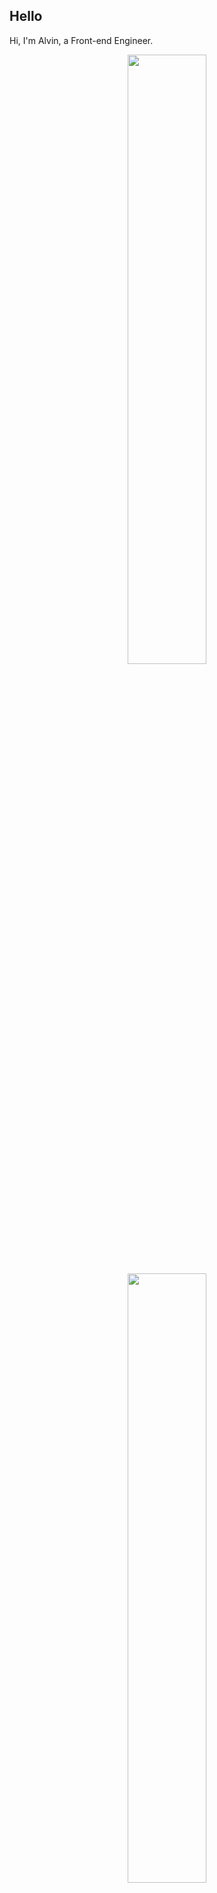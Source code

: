 ## Hello
Hi, I'm Alvin, a Front-end Engineer.

<p align="center">
  <img height="50%" width="auto" src ="https://github-readme-stats.vercel.app/api?username=achen718&show_icons=true&count_private=true&theme=dracula&hide_border=true&hide=issues,contribs&bg_color=00000000">
  <img height="50%" width="auto" src ="https://github-readme-stats.vercel.app/api/top-langs/?username=achen718&layout=compact&hide_border=true&theme=dracula&bg_color=00000000&langs_count=6&hide=jupyter%20notebook,tex,css,php&exclude_repo=Pacman-AI">

  <!--START_SECTION:waka-->

```txt
TypeScript   47 hrs 21 mins  ██████████████████████▓░░   90.72 %
JSON         1 hr 16 mins    ▓░░░░░░░░░░░░░░░░░░░░░░░░   02.44 %
Other        1 hr 12 mins    ▓░░░░░░░░░░░░░░░░░░░░░░░░   02.31 %
CSS          53 mins         ▒░░░░░░░░░░░░░░░░░░░░░░░░   01.70 %
Bash         41 mins         ▒░░░░░░░░░░░░░░░░░░░░░░░░   01.34 %
```

<!--END_SECTION:waka-->
  <br>
  <br>
</p>

